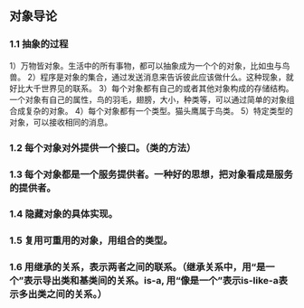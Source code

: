 ## 对象导论
### 1.1 抽象的过程
  1）万物皆对象。生活中的所有事物，都可以抽象成为一个个的对象，比如虫与鸟兽。
  2）程序是对象的集合，通过发送消息来告诉彼此应该做什么。这种现象，就好比大千世界见的联系。
  3）每个对象都有自己的或者其他对象构成的存储结构。一个对象有自己的属性，鸟的羽毛，翅膀，大小，种类等，可以通过简单的对象组合成复杂的对象。
  4）每个对象都有一个类型。猫头鹰属于鸟类。
  5）特定类型的对象，可以接收相同的消息。
### 1.2 每个对象对外提供一个接口。（类的方法）
### 1.3 每个对象都是一个服务提供者。一种好的思想，把对象看成是服务的提供者。
### 1.4 隐藏对象的具体实现。
### 1.5 复用可重用的对象，用组合的类型。
### 1.6 用继承的关系，表示两者之间的联系。（继承关系中，用“是一个”表示导出类和基类间的关系。is-a, 用“像是一个”表示is-like-a表示多出类之间的关系。）

